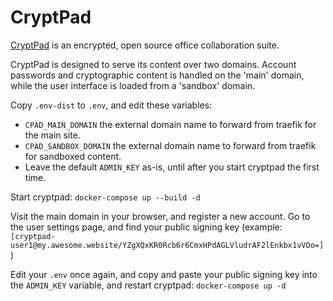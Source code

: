 # CryptPad

[CryptPad](https://cryptpad.fr/) is an encrypted, open source office
collaboration suite.

CryptPad is designed to serve its content over two domains. Account passwords
and cryptographic content is handled on the 'main' domain, while the user
interface is loaded from a 'sandbox' domain.

Copy `.env-dist` to `.env`, and edit these variables: 

 * `CPAD_MAIN_DOMAIN` the external domain name to forward from traefik for
 the main site.
 * `CPAD_SANDBOX_DOMAIN` the external domain name to forward from traefik for
 sandboxed content.
 * Leave the default `ADMIN_KEY` as-is, until after you start cryptpad the first
   time.

Start cryptpad: `docker-compose up --build -d`

Visit the main domain in your browser, and register a new account. Go to the
user settings page, and find your public signing key (example:
`[cryptpad-user1@my.awesome.website/YZgXQxKR0Rcb6r6CmxHPdAGLVludrAF2lEnkbx1vVOo=]`)
 
Edit your `.env` once again, and copy and paste your public signing key into the
`ADMIN_KEY` variable, and restart cryptpad: `docker-compose up -d`
